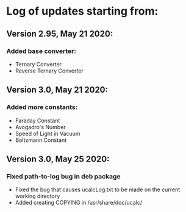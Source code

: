 
# Log of updates starting from:

## Version 2.95, May 21 2020:
### Added base converter:
  * Ternary Converter
  * Reverse Ternary Converter

## Version 3.0, May 21 2020:
### Added more constants:
  * Faraday Constant
  * Avogadro's Number
  * Speed of Light in Vacuum
  * Boltzmann Constant

## Version 3.0, May 25 2020:
### Fixed path-to-log bug in deb package
  * Fixed the bug that causes ucalcLog.txt to be made on the
    current working directory
  * Added creating COPYING in /usr/share/doc/ucalc/
  



